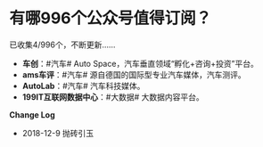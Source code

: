 # 有哪996个公众号值得订阅？

已收集4/996个，不断更新……

- **车创**：#汽车# Auto Space，汽车垂直领域“孵化+咨询+投资”平台。
- **ams车评**：#汽车# 源自德国的国际型专业汽车媒体，汽车测评。
- **AutoLab**：#汽车# 汽车科技媒体。
- **199IT互联网数据中心**：#大数据# 大数据内容平台。



**Change Log**

- 2018-12-9 抛砖引玉

